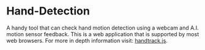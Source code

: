 # Hand-Detection
A handy tool that can check hand motion detection using a webcam and A.I. motion sensor feedback.
This is a web application that is supported by most web browsers.
For more in depth information visit: [handtrack.js](https://github.com/victordibia/handtrack.js/).
